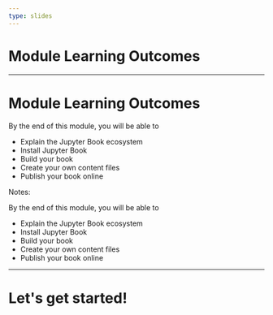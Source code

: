```yaml
---
type: slides
---
```


# Module Learning Outcomes

---

# Module Learning Outcomes

By the end of this module, you will be able to

- Explain the Jupyter Book ecosystem
- Install Jupyter Book
- Build your book
- Create your own content files
- Publish your book online

Notes:

By the end of this module, you will be able to

- Explain the Jupyter Book ecosystem
- Install Jupyter Book
- Build your book
- Create your own content files
- Publish your book online

---

# Let's get started!
